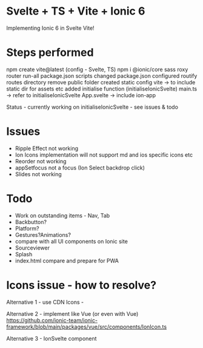 # Svelte + TS + Vite + Ionic 6
Implementing Ionic 6 in Svelte Vite!

# Steps performed
npm create vite@latest (config - Svelte, TS)
npm i @ionic/core  sass
roxy router run-all
package.json scripts changed
package.json configured routify routes directory
remove public folder
created static
config vite -> to include static dir for assets etc
added initialise function (initialiseIonicSvelte)
main.ts -> refer to initialiseIonicSvelte
App.svelte -> include ion-app 

Status - currently working on initialiseIonicSvelte - see issues & todo


# Issues
- Ripple Effect not working
- Ion Icons implementation will not support md and ios specific icons etc
- Reorder not working
- appSetfocus not a focus (Ion Select backdrop click)
- Slides not working

# Todo
- Work on outstanding items - Nav, Tab 
- Backbutton?
- Platform?
- Gestures?Animations?
- compare with all UI components on Ionic site
- Sourceviewer
- Splash
- index.html compare and prepare for PWA

# Icons issue - how to resolve?

Alternative 1 - use CDN
Icons - <script src="https://unpkg.com/ionicons@5.0.0/dist/ionicons.js"></script>

Alternative 2 - implement like Vue (or even with Vue)
https://github.com/ionic-team/ionic-framework/blob/main/packages/vue/src/components/IonIcon.ts

Alternative 3 - IonSvelte component